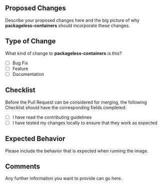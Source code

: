 ## Proposed Changes
Describe your proposed changes here and the big picture of why **packageless-containers** should incorporate these changes.

## Type of Change
What kind of change to **packageless-containers** is this?

- [ ] Bug Fix
- [ ] Feature
- [ ] Documentation

## Checklist
Before the Pull Request can be considered for merging, the following Checklist should have the corresponding fields completed:

- [ ] I have read the contributing guidelines
- [ ] I have tested my changes locally to ensure that they work as expected

## Expected Behavior
Please include the behavior that is expected when running the image.

## Comments
Any further information you want to provide can go here.